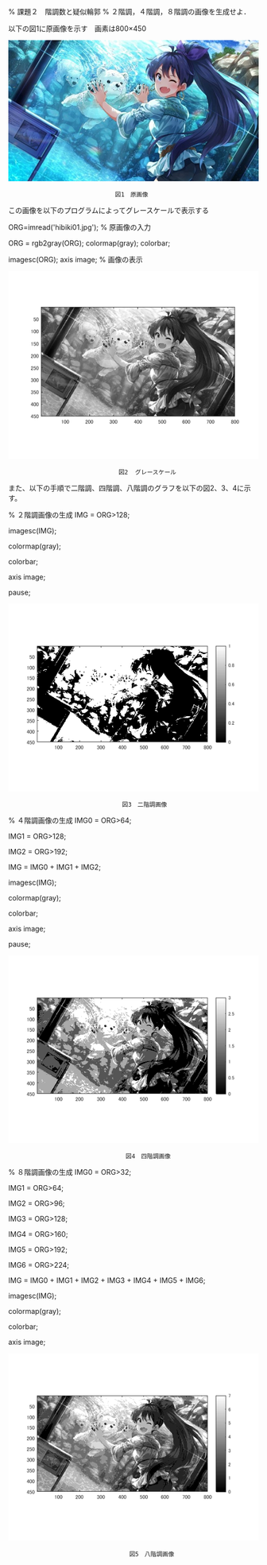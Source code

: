% 課題２　階調数と疑似輪郭
% ２階調，４階調，８階調の画像を生成せよ．

以下の図1に原画像を示す　画素は800×450

![原画像](https://github.com/pon03/lecture_image_processing/blob/master/%E8%AA%B2%E9%A1%8C2/hibiki.jpg?raw=true)

                                  図1　原画像

この画像を以下のプログラムによってグレースケールで表示する

ORG=imread('hibiki01.jpg'); % 原画像の入力

ORG = rgb2gray(ORG); colormap(gray); colorbar;

imagesc(ORG); axis image; % 画像の表示

![原画像](https://github.com/pon03/lecture_image_processing/blob/master/%E8%AA%B2%E9%A1%8C2/gengazou.png?raw=true)
                  
                                   図2  グレースケール

また、以下の手順で二階調、四階調、八階調のグラフを以下の図2、3、4に示す。

% ２階調画像の生成
IMG = ORG>128;

imagesc(IMG);

colormap(gray); 

colorbar;  

axis image;

pause;


![原画像](https://github.com/pon03/lecture_image_processing/blob/master/%E8%AA%B2%E9%A1%8C2/nikai.png?raw=true)

                                    図3　二階調画像

% ４階調画像の生成
IMG0 = ORG>64;

IMG1 = ORG>128;

IMG2 = ORG>192;

IMG = IMG0 + IMG1 + IMG2;

imagesc(IMG);

colormap(gray); 

colorbar;

axis image;

pause;

![原画像](https://github.com/pon03/lecture_image_processing/blob/master/%E8%AA%B2%E9%A1%8C2/yonkai.png?raw=true)

                                     図4　四階調画像

% ８階調画像の生成
IMG0 = ORG>32;

IMG1 = ORG>64;

IMG2 = ORG>96;

IMG3 = ORG>128;

IMG4 = ORG>160;

IMG5 = ORG>192;

IMG6 = ORG>224;

IMG = IMG0 + IMG1 + IMG2 + IMG3 + IMG4 + IMG5 + IMG6;

imagesc(IMG); 

colormap(gray);

colorbar;

axis image;

![原画像](https://github.com/pon03/lecture_image_processing/blob/master/%E8%AA%B2%E9%A1%8C2/hatikai.png?raw=true)

                                      図5　八階調画像
